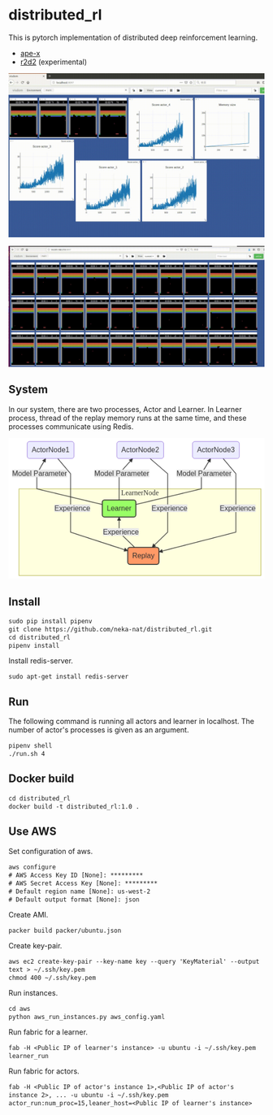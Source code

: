 # distributed_rl

This is pytorch implementation of distributed deep reinforcement learning.

* [ape-x](https://arxiv.org/abs/1803.00933)
* [r2d2](https://openreview.net/forum?id=r1lyTjAqYX) (experimental)

![image](images/image.gif)

![actors](images/actors.gif)

## System
In our system, there are two processes, Actor and Learner.
In Learner process, thread of the replay memory runs at the same time,
and these processes communicate using Redis.

![system](images/system.png)

## Install

```
sudo pip install pipenv
git clone https://github.com/neka-nat/distributed_rl.git
cd distributed_rl
pipenv install
```

Install redis-server.

```
sudo apt-get install redis-server
```

## Run
The following command is running all actors and learner in localhost.
The number of actor's processes is given as an argument.

```
pipenv shell
./run.sh 4
```

## Docker build

```
cd distributed_rl
docker build -t distributed_rl:1.0 .
```

## Use AWS

Set configuration of aws.

```
aws configure
# AWS Access Key ID [None]: *********
# AWS Secret Access Key [None]: *********
# Default region name [None]: us-west-2
# Default output format [None]: json
```

Create AMI.

```
packer build packer/ubuntu.json
```

Create key-pair.

```
aws ec2 create-key-pair --key-name key --query 'KeyMaterial' --output text > ~/.ssh/key.pem
chmod 400 ~/.ssh/key.pem
```

Run instances.

```
cd aws
python aws_run_instances.py aws_config.yaml
```

Run fabric for a learner.

```
fab -H <Public IP of learner's instance> -u ubuntu -i ~/.ssh/key.pem learner_run
```

Run fabric for actors.

```
fab -H <Public IP of actor's instance 1>,<Public IP of actor's instance 2>, ... -u ubuntu -i ~/.ssh/key.pem actor_run:num_proc=15,leaner_host=<Public IP of learner's instance>
```
